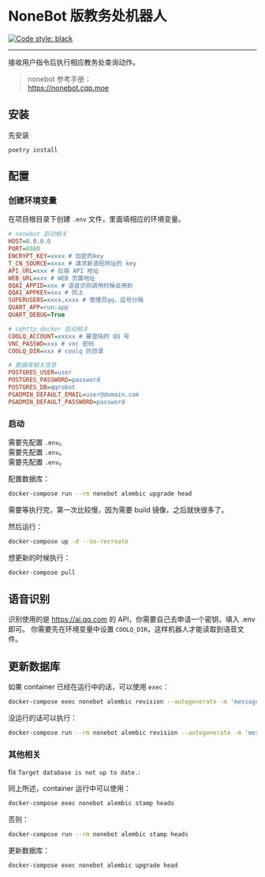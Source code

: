 # NoneBot 版教务处机器人

[![Code style: black](https://img.shields.io/badge/code%20style-black-000000.svg)](https://github.com/psf/black)

---

接收用户指令后执行相应教务处查询动作。

> nonebot 参考手册：  
> <https://nonebot.cqp.moe>

## 安装

先安装

```shell
poetry install
```

## 配置

### 创建环境变量

在项目根目录下创建 `.env` 文件，里面填相应的环境变量。

```ini
# nonebot 启动相关
HOST=0.0.0.0
PORT=8080
ENCRYPT_KEY=xxxx # 加密的key
T_CN_SOURCE=xxxx # 请求新浪短网址的 key
API_URL=xxx # 后端 API 地址
WEB_URL=xxx # WEB 页面地址
QQAI_APPID=xxx # 语音识别调用时候会用到
QQAI_APPKEY=xxx # 同上
SUPERUSERS=xxxx,xxxx # 管理员qq，逗号分隔
QUART_APP=run:app
QUART_DEBUG=True

# cqhttp docker 启动相关
COOLQ_ACCOUNT=xxxxx # 要登陆的 QQ 号
VNC_PASSWD=xxx # vnc 密码
COOLQ_DIR=xxx # coolq 的目录

# 数据库相关信息
POSTGRES_USER=user
POSTGRES_PASSWORD=password
POSTGRES_DB=qqrobot
PGADMIN_DEFAULT_EMAIL=user@domain.com
PGADMIN_DEFAULT_PASSWORD=password
```

### 启动

需要先配置 `.env`。  
需要先配置 `.env`。  
需要先配置 `.env`。  

配置数据库：

```sh
docker-compose run --rm nonebot alembic upgrade head
```

需要等执行完，第一次比较慢，因为需要 build 镜像，之后就快很多了。

然后运行：

```sh
docker-compose up -d --no-recreate
```

想更新的时候执行：

```sh
docker-compose pull
```

## 语音识别

识别使用的是 <https://ai.qq.com> 的 API，你需要自己去申请一个密钥，填入 .env 即可。
你需要先在环境变量中设置 `COOLQ_DIR`，这样机器人才能读取到语音文件。

## 更新数据库

如果 container 已经在运行中的话，可以使用 `exec`：

```sh
docker-compose exec nonebot alembic revision --autogenerate -m 'message'
```

没运行的话可以执行：

```sh
docker-compose run --rm nonebot alembic revision --autogenerate -m 'message'
```

### 其他相关

fix `Target database is not up to date.`:

同上所述，container 运行中可以使用：

```sh
docker-compose exec nonebot alembic stamp heads
```

否则：

```sh
docker-compose run --rm nonebot alembic stamp heads
```

更新数据库：

```sh
docker-compose exec nonebot alembic upgrade head
```
